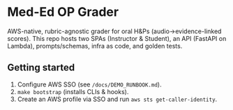 # Med-Ed OP Grader

AWS-native, rubric-agnostic grader for oral H&Ps (audio→evidence-linked scores).
This repo hosts two SPAs (Instructor & Student), an API (FastAPI on Lambda),
prompts/schemas, infra as code, and golden tests.

## Getting started
1) Configure AWS SSO (see `/docs/DEMO_RUNBOOK.md`).
2) `make bootstrap` (installs CLIs & hooks).
3) Create an AWS profile via SSO and run `aws sts get-caller-identity`.

